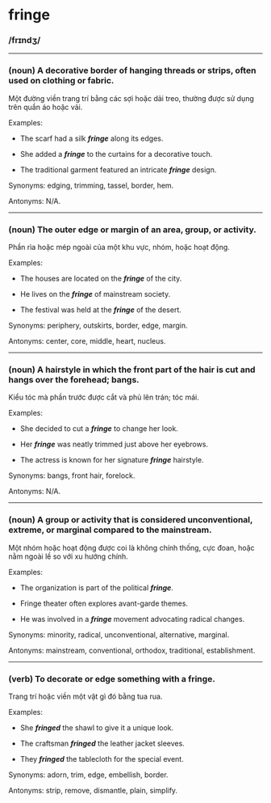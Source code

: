 # fringe

### /frɪndʒ/

---

### (noun) A decorative border of hanging threads or strips, often used on clothing or fabric.

Một đường viền trang trí bằng các sợi hoặc dải treo, thường được sử dụng trên quần áo hoặc vải.

Examples:

- The scarf had a silk **_fringe_** along its edges.

- She added a **_fringe_** to the curtains for a decorative touch.

- The traditional garment featured an intricate **_fringe_** design.

Synonyms: edging, trimming, tassel, border, hem.

Antonyms: N/A.

---

### (noun) The outer edge or margin of an area, group, or activity.

Phần rìa hoặc mép ngoài của một khu vực, nhóm, hoặc hoạt động.

Examples:

- The houses are located on the **_fringe_** of the city.

- He lives on the **_fringe_** of mainstream society.

- The festival was held at the **_fringe_** of the desert.

Synonyms: periphery, outskirts, border, edge, margin.

Antonyms: center, core, middle, heart, nucleus.

---

### (noun) A hairstyle in which the front part of the hair is cut and hangs over the forehead; bangs.

Kiểu tóc mà phần trước được cắt và phủ lên trán; tóc mái.

Examples:

- She decided to cut a **_fringe_** to change her look.

- Her **_fringe_** was neatly trimmed just above her eyebrows.

- The actress is known for her signature **_fringe_** hairstyle.

Synonyms: bangs, front hair, forelock.

Antonyms: N/A.

---

### (noun) A group or activity that is considered unconventional, extreme, or marginal compared to the mainstream.

Một nhóm hoặc hoạt động được coi là không chính thống, cực đoan, hoặc nằm ngoài lề so với xu hướng chính.

Examples:

- The organization is part of the political **_fringe_**.

- Fringe theater often explores avant-garde themes.

- He was involved in a **_fringe_** movement advocating radical changes.

Synonyms: minority, radical, unconventional, alternative, marginal.

Antonyms: mainstream, conventional, orthodox, traditional, establishment.

---

### (verb) To decorate or edge something with a fringe.

Trang trí hoặc viền một vật gì đó bằng tua rua.

Examples:

- She **_fringed_** the shawl to give it a unique look.

- The craftsman **_fringed_** the leather jacket sleeves.

- They **_fringed_** the tablecloth for the special event.

Synonyms: adorn, trim, edge, embellish, border.

Antonyms: strip, remove, dismantle, plain, simplify. 